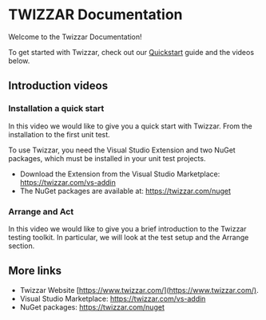 <script setup lang="ts">
import YoutubePlayer from '../components/YoutubePlayer.vue'
</script>

# TWIZZAR Documentation

Welcome to the Twizzar Documentation!

To get started with Twizzar, check out our [Quickstart](./quickstart) guide and the videos below.

## Introduction videos

### Installation a quick start

In this video we would like to give you a quick start with Twizzar. From the installation to the first unit test.

<YoutubePlayer url="https://www.youtube.com/embed/1cofloA_DoM?si=g3G_qdweOF09fDel" />

To use Twizzar, you need the Visual Studio Extension and two NuGet packages, which must be installed in your unit test projects.

- Download the Extension from the Visual Studio Marketplace: https://twizzar.com/vs-addin
- The NuGet packages are available at: https://twizzar.com/nuget

### Arrange and Act

In this video we would like to give you a brief introduction to the Twizzar testing toolkit. In particular, we will look at the test setup and the Arrange section.

<YoutubePlayer url="https://www.youtube.com/embed/7DsTS2PLP3w?si=ktRmh9rfPPFY_ruS" />

## More links

- Twizzar Website [https://www.twizzar.com/](https://www.twizzar.com/).
- Visual Studio Marketplace: https://twizzar.com/vs-addin
- NuGet packages: https://twizzar.com/nuget

